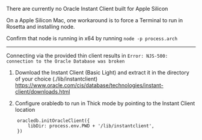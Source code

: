 There are currently no Oracle Instant Client built for Apple Silicon

On a Apple Silicon Mac, one workaround is to force a Terminal to run in Rosetta and installing node.

Confirm that node is running in x64 by running `node -p process.arch`

---

Connecting via the provided thin client results in `Error: NJS-500: connection to the Oracle Database was broken`

1. Download the Instant Client (Basic Light) and extract it in the directory of your choice (./lib/instantclient)
https://www.oracle.com/cis/database/technologies/instant-client/downloads.html

2. Configure orabledb to run in Thick mode by pointing to the Instant Client location
```
    oracledb.initOracleClient({
        libDir: process.env.PWD + '/lib/instantclient',
    })
```
